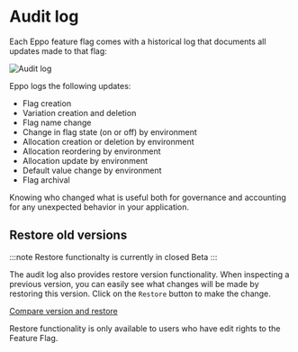 # Audit log

Each Eppo feature flag comes with a historical log that documents all updates made to that flag:

![Audit log](/img/feature-flagging/audit-log.png)

Eppo logs the following updates:

- Flag creation
- Variation creation and deletion
- Flag name change
- Change in flag state (on or off) by environment
- Allocation creation or deletion by environment
- Allocation reordering by environment
- Allocation update by environment
- Default value change by environment
- Flag archival

Knowing who changed what is useful both for governance and accounting for any unexpected behavior in your application.

## Restore old versions

:::note
Restore functionalty is currently in closed Beta
:::

The audit log also provides restore version functionality. When inspecting a previous version, you can easily see what changes will be made by restoring this version. Click on the `Restore` button to make the change.

[Compare version and restore](/img/feature-flagging/restore-version)

Restore functionality is only available to users who have edit rights to the Feature Flag.
